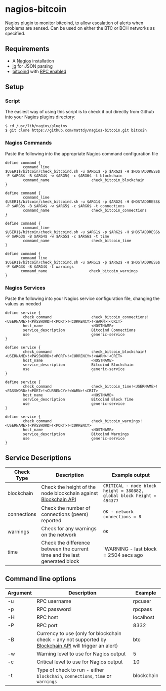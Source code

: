 # nagios-bitcoin
Nagios plugin to monitor bitcoind, to allow escalation of alerts when problems are sensed. Can be used on either the BTC or BCH networks as specified.

## Requirements
- A [Nagios](https://www.nagios.org/) installation
- [jq](https://stedolan.github.io/jq/) for JSON parsing
- [bitcoind](https://en.bitcoin.it/wiki/Bitcoind) with [RPC enabled](https://en.bitcoin.it/wiki/API_reference_(JSON-RPC)) 

## Setup
### Script
The easiest way of using this script is to check it out directly from Github into your Nagios plugins directory:
```
$ cd /usr/lib/nagios/plugins
$ git clone https://github.com/mattdy/nagios-bitcoin.git bitcoin
```

### Nagios Commands
Paste the following into the appropriate Nagios command configuration file
```
define command {
        command_line                   $USER1$/bitcoin/check_bitcoind.sh -u $ARG1$ -p $ARG2$ -H $HOSTADDRESS$ -P $ARG3$ -B $ARG4$ -w $ARG5$ -c $ARG6$ -t blockchain
        command_name                   check_bitcoin_blockchain
}

define command {
        command_line                   $USER1$/bitcoin/check_bitcoind.sh -u $ARG1$ -p $ARG2$ -H $HOSTADDRESS$ -P $ARG3$ -B $ARG4$ -w $ARG5$ -c $ARG6$ -t connections
        command_name                   check_bitcoin_connections
}

define command {
        command_line                   $USER1$/bitcoin/check_bitcoind.sh -u $ARG1$ -p $ARG2$ -H $HOSTADDRESS$ -P $ARG3$ -B $ARG4$ -w $ARG5$ -c $ARG6$ -t time
        command_name                   check_bitcoin_time
}

define command {
       command_line                   $USER1$/bitcoin/check_bitcoind.sh -u $ARG1$ -p $ARG2$ -H $HOSTADDRESS$ -P $ARG3$ -B $ARG4$ -t warnings
       command_name                   check_bitcoin_warnings
}
```

### Nagios Services
Paste the following into your Nagios service configuration file, changing the values as needed
```
define service {
        check_command                  check_bitcoin_connections!<USERNAME>!<PASSWORD>!<PORT>!<CURRENCY>!<WARN>!<CRIT>
        host_name                      <HOSTNAME>
        service_description            Bitcoind Connections
        use                            generic-service
}

define service {
        check_command                  check_bitcoin_blockchain!<USERNAME>!<PASSWORD>!<PORT>!<CURRENCY>!<WARN>!<CRIT>
        host_name                      <HOSTNAME>
        service_description            Bitcoind Blockchain
        use                            generic-service
}

define service {
        check_command                  check_bitcoin_time!<USERNAME>!<PASSWORD>!<PORT>!<CURRENCY>!<WARN>!<CRIT>
        host_name                      <HOSTNAME>
        service_description            Bitcoind Block Time
        use                            generic-service
}

define service {
        check_command                  check_bitcoin_warnings!<USERNAME>!<PASSWORD>!<PORT>!<CURRENCY>
        host_name                      <HOSTNAME>
        service_description            Bitcoind Warnings
        use                            generic-service
}
```

## Service Descriptions
Check Type | Description | Example output
---------- | ----------- | --------------
blockchain | Check the height of the node blockchain against [Blockchain API](http://blockchain-api.io) | `CRITICAL - node block height = 380882, global block height = 494377` 
connections | Check the number of connections (peers) reported | `OK - network connections = 8`
warnings | Check for any warnings on the network | `OK`
time | Check the difference between the current time and the last generated block | `WARNING - last block = 2504 secs ago|time=1553443646`

## Command line options
Argument | Description | Example
-------- | ----------- | -------
-u | RPC username | rpcuser
-p | RPC password | rpcpass
-H | RPC host | localhost
-P | RPC port | 8332
-B | Currency to use (only for blockchain check - any not supported by [Blockchain API](http://blockchain-api.io) will trigger an alert) | btc
-w | Warning level to use for Nagios output | 5
-c | Critical level to use for Nagios output | 10
-t | Type of check to run - either `blockchain`, `connections`, `time` or `warnings` | blockchain
